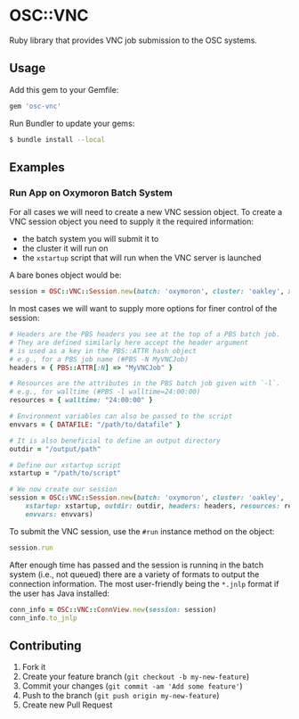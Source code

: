 # OSC::VNC

Ruby library that provides VNC job submission to the OSC systems.

## Usage

Add this gem to your Gemfile:

```ruby
gem 'osc-vnc'
```

Run Bundler to update your gems:

```bash
$ bundle install --local
```

## Examples

### Run App on Oxymoron Batch System

For all cases we will need to create a new VNC session object. To create a VNC
session object you need to supply it the required information:

* the batch system you will submit it to
* the cluster it will run on
* the `xstartup` script that will run when the VNC server is launched

A bare bones object would be:

```ruby
session = OSC::VNC::Session.new(batch: 'oxymoron', cluster: 'oakley', xstartup: '/path/to/script')
```

In most cases we will want to supply more options for finer control of the
session:

```ruby
# Headers are the PBS headers you see at the top of a PBS batch job.
# They are defined similarly here accept the header argument
# is used as a key in the PBS::ATTR hash object
# e.g., for a PBS job name (#PBS -N MyVNCJob)
headers = { PBS::ATTR[:N] => "MyVNCJob" }

# Resources are the attributes in the PBS batch job given with `-l`.
# e.g., for walltime (#PBS -l walltime=24:00:00)
resources = { walltime: "24:00:00" }

# Environment variables can also be passed to the script
envvars = { DATAFILE: "/path/to/datafile" }

# It is also beneficial to define an output directory
outdir = "/output/path"

# Define our xstartup script
xstartup = "/path/to/script"

# We now create our session
session = OSC::VNC::Session.new(batch: 'oxymoron', cluster: 'oakley',
    xstartup: xstartup, outdir: outdir, headers: headers, resources: resources,
    envvars: envvars)
```

To submit the VNC session, use the `#run` instance method on the object:

```ruby
session.run
```

After enough time has passed and the session is runninq in the batch system
(i.e., not queued) there are a variety of formats to output the connection
information. The most user-friendly being the `*.jnlp` format if the user has
Java installed:

```ruby
conn_info = OSC::VNC::ConnView.new(session: session)
conn_info.to_jnlp
```

## Contributing

1. Fork it
2. Create your feature branch (`git checkout -b my-new-feature`)
3. Commit your changes (`git commit -am 'Add some feature'`)
4. Push to the branch (`git push origin my-new-feature`)
5. Create new Pull Request
